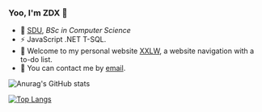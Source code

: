### Yoo, I'm ZDX 👋
- 🍻 [SDU](https://www.sdu.edu.cn/), _BSc in Computer Science_
- ⚡ JavaScript .NET T-SQL.
- 🌱 Welcome to my personal website [XXLW](https://xxlw.xyz), a website navigation with a to-do list.
- 💬 You can contact me by [email](dx2398463125@foxmail.com).
<!-- - 📫 
- 😄 
- ⚡ 
- 👯 
- 🤔  -->
![Anurag's GitHub stats](https://github-readme-stats.vercel.app/api?username=ZDXSDU&count_private=true&show_icons=true&theme=radical&count_private=true&bg_color=DEG,#66a6ff,#89f7fe)


[![Top Langs](https://github-readme-stats.vercel.app/api/top-langs/?username=ZDXSDU)](https://github.com/anuraghazra/github-readme-stats)
